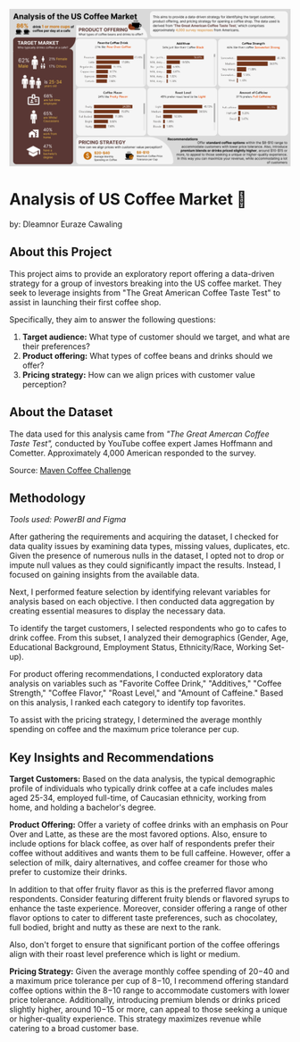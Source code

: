 ![alt text](https://github.com/Eugocode/US-Coffee-Market-Analysis/blob/main/US%20Coffee%20Market%20Report.png)

# Analysis of US Coffee Market 🍵

by: Dleamnor Euraze Cawaling

## About this Project

This project aims to provide an exploratory report offering a data-driven strategy for a group of investors breaking into the US coffee market. They seek to leverage insights from "The Great American Coffee Taste Test" to assist in launching their first coffee shop.

Specifically, they aim to answer the following questions:

1. **Target audience:** What type of customer should we target, and what are their preferences?
2. **Product offering:** What types of coffee beans and drinks should we offer?
3. **Pricing strategy:** How can we align prices with customer value perception?

## About the Dataset

The data used for this analysis came from _"The Great Amercan Coffee Taste Test",_ conducted by YouTube coffee expert James Hoffmann and Cometter. Approximately 4,000 American responded to the survey.

Source: [Maven Coffee Challenge](https://mavenanalytics.io/challenges/maven-coffee-challenge/30)

## Methodology

_Tools used: PowerBI and Figma_

After gathering the requirements and acquiring the dataset, I checked for data quality issues by examining data types, missing values, duplicates, etc. Given the presence of numerous nulls in the dataset, I opted not to drop or impute null values as they could significantly impact the results. Instead, I focused on gaining insights from the available data.

Next, I performed feature selection by identifying relevant variables for analysis based on each objective. I then conducted data aggregation by creating essential measures to display the necessary data.

To identify the target customers, I selected respondents who go to cafes to drink coffee. From this subset, I analyzed their demographics (Gender, Age, Educational Background, Employment Status, Ethnicity/Race, Working Set-up).

For product offering recommendations, I conducted exploratory data analysis on variables such as "Favorite Coffee Drink," "Additives," "Coffee Strength," "Coffee Flavor," "Roast Level," and "Amount of Caffeine." Based on this analysis, I ranked each category to identify top favorites.

To assist with the pricing strategy, I determined the average monthly spending on coffee and the maximum price tolerance per cup.

## Key Insights and Recommendations

**Target Customers:** Based on the data analysis, the typical demographic profile of individuals who typically drink coffee at a cafe includes males aged 25-34, employed full-time, of Caucasian ethnicity, working from home, and holding a bachelor's degree.

**Product Offering:**
Offer a variety of coffee drinks with an emphasis on Pour Over and Latte, as these are the most favored options. Also, ensure to include options for black coffee, as over half of respondents prefer their coffee without additives and wants them to be full caffeine. However, offer a selection of milk, dairy alternatives, and coffee creamer for those who prefer to customize their drinks.

In addition to that offer fruity flavor as this is the preferred flavor among respondents. Consider featuring different fruity blends or flavored syrups to enhance the taste experience. Moreover, consider offering a range of other flavor options to cater to different taste preferences, such as chocolatey, full bodied, bright and nutty as these are next to the rank.

Also, don't forget to ensure that significant portion of the coffee offerings align with their roast level preference which is light or medium.

**Pricing Strategy:** Given the average monthly coffee spending of $20-$40 and a maximum price tolerance per cup of $8-$10, I recommend offering standard coffee options within the $8-$10 range to accommodate customers with lower price tolerance. Additionally, introducing premium blends or drinks priced slightly higher, around $10-$15 or more, can appeal to those seeking a unique or higher-quality experience. This strategy maximizes revenue while catering to a broad customer base.
